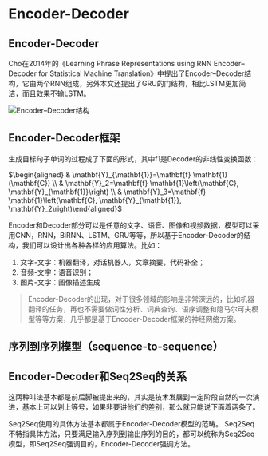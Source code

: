 

<!--
 * @version:
 * @Author:  StevenJokess（蔡舒起） https://github.com/StevenJokess
 * @Date: 2023-11-03 09:05:19
 * @LastEditors:  StevenJokess（蔡舒起） https://github.com/StevenJokess
 * @LastEditTime: 2023-11-04 09:34:01
 * @Description:
 * @Help me: make friends by a867907127@gmail.com and help me get some “foreign” things or service I need in life; 如有帮助，请资助，失业3年了。![支付宝收款码](https://github.com/StevenJokess/d2rl/blob/master/img/%E6%94%B6.jpg)
 * @TODO::
 * @Reference:
-->
# Encoder-Decoder

## Encoder-Decoder

Cho在2014年的《Learning Phrase Representations using RNN Encoder–Decoder for Statistical Machine Translation》中提出了Encoder–Decoder结构，它由两个RNN组成，另外本文还提出了GRU的门结构，相比LSTM更加简洁，而且效果不输LSTM。

![Encoder–Decoder结构](../../img/Encoder-Decoder.png)

## Encoder-Decoder框架

生成目标句子单词的过程成了下面的形式，其中f1是Decoder的非线性变换函数：

$\begin{aligned} & \mathbf{Y}_{\mathbf{1}}=\mathbf{f} \mathbf{1}(\mathbf{C}) \\ & \mathbf{Y}_2=\mathbf{f} \mathbf{1}\left(\mathbf{C}, \mathbf{Y}_{\mathbf{1}}\right) \\ & \mathbf{Y}_3=\mathbf{f} \mathbf{1}\left(\mathbf{C}, \mathbf{Y}_{\mathbf{1}}, \mathbf{Y}_2\right)\end{aligned}$

Encoder和Decoder部分可以是任意的文字、语音、图像和视频数据，模型可以采用CNN，RNN，BiRNN、LSTM、GRU等等，所以基于Encoder-Decoder的结构，我们可以设计出各种各样的应用算法。比如：

1. 文字-文字：机器翻译，对话机器人，文章摘要，代码补全；
2. 音频-文字：语音识别；
3. 图片-文字：图像描述生成

> Encoder-Decoder的出现，对于很多领域的影响是非常深远的，比如机器翻译的任务，再也不需要做词性分析、词典查询、语序调整和隐马尔可夫模型等等方案，几乎都是基于Encoder-Decoder框架的神经网络方案。

## 序列到序列模型（sequence-to-sequence）


## Encoder-Decoder和Seq2Seq的关系

这两种叫法基本都是前后脚被提出来的，其实是技术发展到一定阶段自然的一次演进，基本上可以划上等号，如果非要讲他们的差别，那么就只能说下面着两条了。

Seq2Seq使用的具体方法基本都属于Encoder-Decoder模型的范畴。
Seq2Seq不特指具体方法，只要满足输入序列到输出序列的目的，都可以统称为Seq2Seq模型，即Seq2Seq强调目的，Encoder-Decoder强调方法。

